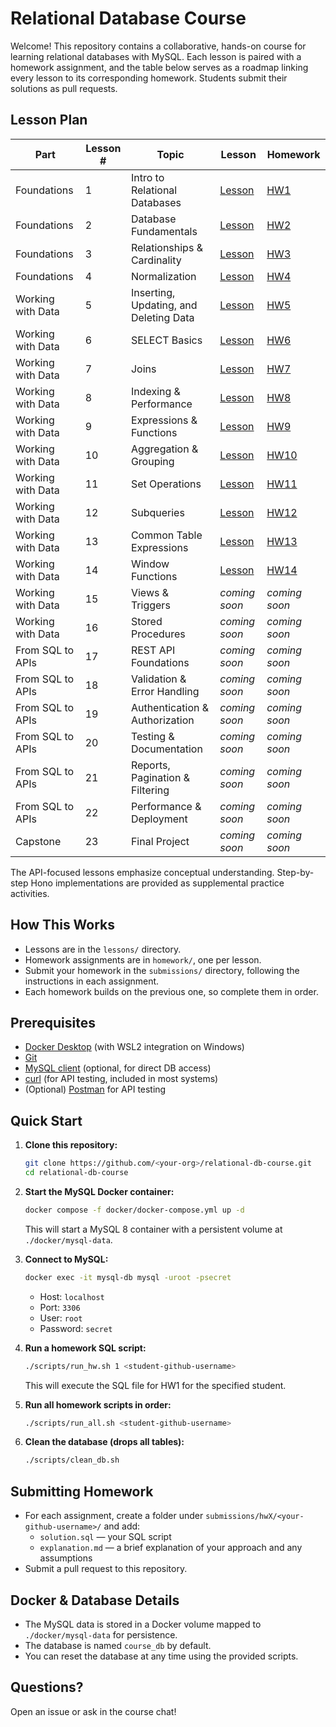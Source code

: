 # Relational Database Course

Welcome! This repository contains a collaborative, hands-on course for learning relational databases with MySQL. Each lesson is paired with a homework assignment, and the table below serves as a roadmap linking every lesson to its corresponding homework. Students submit their solutions as pull requests.

## Lesson Plan

| Part | Lesson # | Topic | Lesson | Homework |
|------|----------|-------|--------|----------|
| Foundations | 1 | Intro to Relational Databases | [Lesson](lessons/01_intro.md) | [HW1](homework/hw1.md) |
| Foundations | 2 | Database Fundamentals | [Lesson](lessons/02_database_fundamentals.md) | [HW2](homework/hw2.md) |
| Foundations | 3 | Relationships & Cardinality | [Lesson](lessons/03_relationships_and_cardinality.md) | [HW3](homework/hw3.md) |
| Foundations | 4 | Normalization | [Lesson](lessons/04_normalization.md) | [HW4](homework/hw4.md) |
| Working with Data | 5 | Inserting, Updating, and Deleting Data | [Lesson](lessons/05_insert_update_delete_transactions.md) | [HW5](homework/hw5.md) |
| Working with Data | 6 | SELECT Basics | [Lesson](lessons/06_introduction_to_selects.md) | [HW6](homework/hw6.md) |
| Working with Data | 7 | Joins | [Lesson](lessons/07_joins.md) | [HW7](homework/hw7.md) |
| Working with Data | 8 | Indexing & Performance | [Lesson](lessons/08_indexing.md) | [HW8](homework/hw8.md) |
| Working with Data | 9 | Expressions & Functions | [Lesson](lessons/09_expressions_and_functions.md) | [HW9](homework/hw9.md) |
| Working with Data | 10 | Aggregation & Grouping | [Lesson](lessons/10_aggregation.md) | [HW10](homework/hw10.md) |
| Working with Data | 11 | Set Operations | [Lesson](lessons/11_set_operations.md) | [HW11](homework/hw11.md) |
| Working with Data | 12 | Subqueries | [Lesson](lessons/12_subqueries.md) | [HW12](homework/hw12.md) |
| Working with Data | 13 | Common Table Expressions | [Lesson](lessons/13_ctes.md) | [HW13](homework/hw13.md) |
| Working with Data | 14 | Window Functions | [Lesson](lessons/14_window_functions.md) | [HW14](homework/hw14.md) |
| Working with Data | 15 | Views & Triggers | *coming soon* | *coming soon* |
| Working with Data | 16 | Stored Procedures | *coming soon* | *coming soon* |
| From SQL to APIs | 17 | REST API Foundations | *coming soon* | *coming soon* |
| From SQL to APIs | 18 | Validation & Error Handling | *coming soon* | *coming soon* |
| From SQL to APIs | 19 | Authentication & Authorization | *coming soon* | *coming soon* |
| From SQL to APIs | 20 | Testing & Documentation | *coming soon* | *coming soon* |
| From SQL to APIs | 21 | Reports, Pagination & Filtering | *coming soon* | *coming soon* |
| From SQL to APIs | 22 | Performance & Deployment | *coming soon* | *coming soon* |
| Capstone | 23 | Final Project | *coming soon* | *coming soon* |

The API-focused lessons emphasize conceptual understanding. Step-by-step Hono implementations are provided as supplemental practice activities.

## How This Works

- Lessons are in the `lessons/` directory.
- Homework assignments are in `homework/`, one per lesson.
- Submit your homework in the `submissions/` directory, following the instructions in each assignment.
- Each homework builds on the previous one, so complete them in order.

## Prerequisites

- [Docker Desktop](https://www.docker.com/products/docker-desktop/) (with WSL2 integration on Windows)
- [Git](https://git-scm.com/)
- [MySQL client](https://dev.mysql.com/downloads/shell/) (optional, for direct DB access)
- [curl](https://curl.se/) (for API testing, included in most systems)
- (Optional) [Postman](https://www.postman.com/downloads/) for API testing

## Quick Start

1. **Clone this repository:**

   ```bash
   git clone https://github.com/<your-org>/relational-db-course.git
   cd relational-db-course
   ```

2. **Start the MySQL Docker container:**

   ```bash
   docker compose -f docker/docker-compose.yml up -d
   ```

   This will start a MySQL 8 container with a persistent volume at `./docker/mysql-data`.

3. **Connect to MySQL:**

   ```bash
   docker exec -it mysql-db mysql -uroot -psecret
   ```

   - Host: `localhost`
   - Port: `3306`
   - User: `root`
   - Password: `secret`

4. **Run a homework SQL script:**

   ```bash
   ./scripts/run_hw.sh 1 <student-github-username>
   ```

   This will execute the SQL file for HW1 for the specified student.

5. **Run all homework scripts in order:**

   ```bash
   ./scripts/run_all.sh <student-github-username>
   ```

6. **Clean the database (drops all tables):**
   ```bash
   ./scripts/clean_db.sh
   ```

## Submitting Homework

- For each assignment, create a folder under `submissions/hwX/<your-github-username>/` and add:
  - `solution.sql` — your SQL script
  - `explanation.md` — a brief explanation of your approach and any assumptions
- Submit a pull request to this repository.

## Docker & Database Details

- The MySQL data is stored in a Docker volume mapped to `./docker/mysql-data` for persistence.
- The database is named `course_db` by default.
- You can reset the database at any time using the provided scripts.

## Questions?

Open an issue or ask in the course chat!
